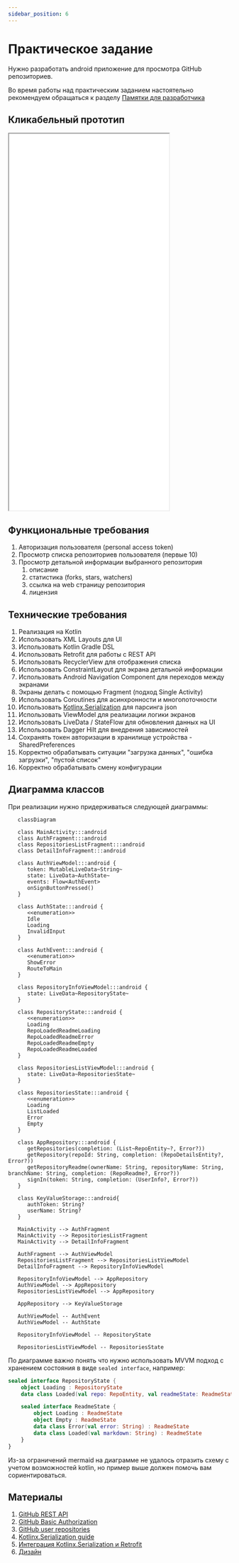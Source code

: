 ```yaml
---
sidebar_position: 6
---
```


# Практическое задание

Нужно разработать android приложение для просмотра GitHub репозиториев.

Во время работы над практическим заданием настоятельно рекомендуем обращаться к
разделу [Памятки для разработчика](/university/memos/function)

## Кликабельный прототип

<iframe width="361" height="850" src="//www.figma.com/embed?embed_host=share&url=https%3A%2F%2Fwww.figma.com%2Fproto%2FMh3ga5XAzyJNCY87NBp01G%2FGit_test%3Fnode-id%3D4%253A600%26scaling%3Dmin-zoom%26page-id%3D0%253A1%26starting-point-node-id%3D4%253A645" allowfullscreen></iframe>

## Функциональные требования

1. Авторизация пользователя (personal access token)
1. Просмотр списка репозиториев пользователя (первые 10)
1. Просмотр детальной информации выбранного репозитория
    1. описание
    1. статистика (forks, stars, watchers)
    1. ссылка на web страницу репозитория
    1. лицензия

## Технические требования

1. Реализация на Kotlin
1. Использовать XML Layouts для UI
1. Использовать Kotlin Gradle DSL
1. Использовать Retrofit для работы с REST API
1. Использовать RecyclerView для отображения списка
1. Использовать ConstraintLayout для экрана детальной информации
1. Использовать Android Navigation Component для переходов между экранами
1. Экраны делать с помощью Fragment (подход Single Activity)
1. Использовать Coroutines для асинхронности и многопоточности
1. Использовать [Kotlinx.Serialization](https://github.com/Kotlin/kotlinx.serialization) для парсинга json
1. Использовать ViewModel для реализации логики экранов
1. Использовать LiveData / StateFlow для обновления данных на UI
1. Использовать Dagger Hilt для внедрения зависимостей
1. Сохранять токен авторизации в хранилище устройства - SharedPreferences
1. Корректно обрабатывать ситуации "загрузка данных", "ошибка загрузки", "пустой список"
1. Корректно обрабатывать смену конфигурации

## Диаграмма классов

При реализации нужно придерживаться следующей диаграммы:

```mermaid
   classDiagram

   class MainActivity:::android
   class AuthFragment:::android
   class RepositoriesListFragment:::android
   class DetailInfoFragment:::android
   
   class AuthViewModel:::android {
      token: MutableLiveData~String~
      state: LiveData~AuthState~
      events: Flow<AuthEvent>
      onSignButtonPressed()
   }
   
   class AuthState:::android {
      <<enumeration>>
      Idle
      Loading
      InvalidInput
   }
   
   class AuthEvent:::android {
      <<enumeration>>
      ShowError
      RouteToMain
   }
   
   class RepositoryInfoViewModel:::android {
      state: LiveData~RepositoryState~
   }
   
   class RepositoryState:::android {
      <<enumeration>>
      Loading
      RepoLoadedReadmeLoading
      RepoLoadedReadmeError
      RepoLoadedReadmeEmpty
      RepoLoadedReadmeLoaded
   }
   
   class RepositoriesListViewModel:::android {
      state: LiveData~RepositoriesState~
   }
   
   class RepositoriesState:::android {
      <<enumeration>>
      Loading
      ListLoaded
      Error
      Empty
   }
   
   class AppRepository:::android {
      getRepositories(completion: (List~RepoEntity~?, Error?))
      getRepository(repoId: String, completion: (RepoDetailsEntity?, Error?))
      getRepositoryReadme(ownerName: String, repositoryName: String, branchName: String, completion: (RepoReadme?, Error?))
      signIn(token: String, completion: (UserInfo?, Error?))
   }
   
   class KeyValueStorage:::android{
      authToken: String?
      userName: String?
   }
   
   MainActivity --> AuthFragment
   MainActivity --> RepositoriesListFragment
   MainActivity --> DetailInfoFragment
   
   AuthFragment --> AuthViewModel
   RepositoriesListFragment --> RepositoriesListViewModel
   DetailInfoFragment --> RepositoryInfoViewModel
   
   RepositoryInfoViewModel --> AppRepository
   AuthViewModel --> AppRepository
   RepositoriesListViewModel --> AppRepository
   
   AppRepository --> KeyValueStorage
   
   AuthViewModel -- AuthEvent
   AuthViewModel -- AuthState
   
   RepositoryInfoViewModel -- RepositoryState
   
   RepositoriesListViewModel -- RepositoriesState
```

По диаграмме важно понять что нужно использовать MVVM подход с хранением состояния в виде `sealed interface`, например:

```kotlin
sealed interface RepositoryState {
    object Loading : RepositoryState
    data class Loaded(val repo: RepoEntity, val readmeState: ReadmeState) : RepositoryState

    sealed interface ReadmeState {
        object Loading : ReadmeState
        object Empty : ReadmeState
        data class Error(val error: String) : ReadmeState
        data class Loaded(val markdown: String) : ReadmeState
    }
}
```

Из-за ограничений mermaid на диаграмме не удалось отразить схему с учетом возможностей kotlin, но пример выше должен
помочь вам сориентироваться.

## Материалы

1. [GitHub REST API](https://docs.github.com/en/rest)
1. [GitHub Basic Authorization](https://docs.github.com/en/rest/overview/other-authentication-methods#basic-authentication)
1. [GitHub user repositories](https://docs.github.com/en/rest/reference/repos#list-repositories-for-a-user)
1. [Kotlinx.Serialization guide](https://github.com/Kotlin/kotlinx.serialization/blob/master/docs/basic-serialization.md#json-decoding)
1. [Интеграция Kotlinx.Serialization и Retrofit](https://github.com/JakeWharton/retrofit2-kotlinx-serialization-converter)
1. [Дизайн](https://www.figma.com/file/Mh3ga5XAzyJNCY87NBp01G)
